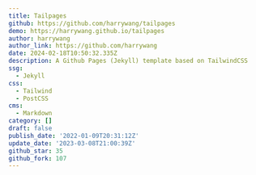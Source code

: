 ```yaml
---
title: Tailpages
github: https://github.com/harrywang/tailpages
demo: https://harrywang.github.io/tailpages
author: harrywang
author_link: https://github.com/harrywang
date: 2024-02-18T10:50:32.335Z
description: A Github Pages (Jekyll) template based on TailwindCSS
ssg:
  - Jekyll
css:
  - Tailwind
  - PostCSS
cms:
  - Markdown
category: []
draft: false
publish_date: '2022-01-09T20:31:12Z'
update_date: '2023-03-08T21:00:39Z'
github_star: 35
github_fork: 107
---
```

